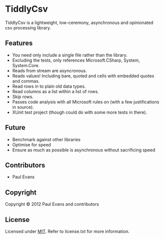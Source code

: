# TiddlyCsv
TiddlyCsv is a lightweight, low-ceremony, asynchronous and opinionated csv processing library.

## Features
* You need only include a single file rather than the library.
* Excluding the tests, only references Microsoft.CSharp, System, System.Core.
* Reads from stream are asyncronous.
* Reads values!  Including bare, quoted and cells with embedded quotes and commas.
* Read rows in to plain old data types.
* Read columns as a list within a list of rows.
* Skip rows.
* Passes code analysis with all Microsoft rules on (with a few justifications in source).
* XUnit test project (though could do with some more tests in there).

## Future
* Benchmark against other libraries
* Optimise for speed
* Ensure as much as possible is asynchronous without sacrificing speed

## Contributors
* Paul Evans

## Copyright

Copyright © 2012 Paul Evans and contributors

## License

Licensed under [MIT](http://www.opensource.org/licenses/mit-license.php "Read more about the MIT license form"). Refer to license.txt for more information.
